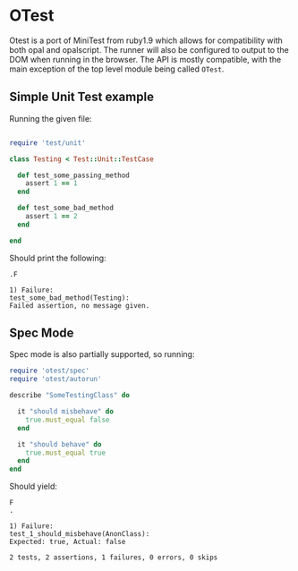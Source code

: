 OTest
=====

Otest is a port of MiniTest from ruby1.9 which allows for
compatibility with both opal and opalscript. The runner will also be
configured to output to the DOM when running in the browser. The API is
mostly compatible, with the main exception of the top level module being
called `OTest`.

Simple Unit Test example
------------------------

Running the given file:

```ruby

require 'test/unit'

class Testing < Test::Unit::TestCase

  def test_some_passing_method
    assert 1 == 1
  end

  def test_some_bad_method
    assert 1 == 2
  end

end

```

Should print the following:

```
.F

1) Failure:
test_some_bad_method(Testing):
Failed assertion, no message given.

```

Spec Mode
---------

Spec mode is also partially supported, so running:

```ruby
require 'otest/spec'
require 'otest/autorun'

describe "SomeTestingClass" do

  it "should misbehave" do
    true.must_equal false
  end

  it "should behave" do
    true.must_equal true
  end
end
```

Should yield:

```
F
.

1) Failure:
test_1_should_misbehave(AnonClass):
Expected: true, Actual: false

2 tests, 2 assertions, 1 failures, 0 errors, 0 skips
```

